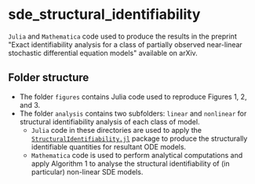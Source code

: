 # sde_structural_identifiability
 
`Julia` and `Mathematica` code used to produce the results in the preprint "Exact identifiability analysis for a class of partially observed near-linear stochastic differential equation models" available on arXiv.

## Folder structure

- The folder `figures` contains Julia code used to reproduce Figures 1, 2, and 3.
- The folder `analysis` contains two subfolders: `linear` and `nonlinear` for structural identifiability analysis of each class of model. 
    - `Julia` code in these directories are used to apply the [`StructuralIdentifiability.jl`](https://docs.sciml.ai/StructuralIdentifiability/stable/) package to produce the structurally identifiable quantities for resultant ODE models.
    - `Mathematica` code is used to perform analytical computations and apply Algorithm 1 to analyse the structural identifiability of (in particular) non-linear SDE models. 